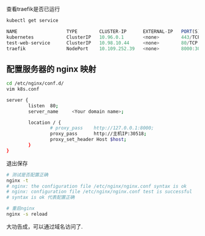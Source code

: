 <!--
 * @Author: Tom
 * @Date: 2023-05-09 11:43:52
 * @LastEditors: Please set LastEditors
 * @Description: 
-->


查看traefik是否已运行
```bash
kubectl get service
```
```js
NAME                  TYPE        CLUSTER-IP      EXTERNAL-IP   PORT(S)                                        AGE
kubernetes            ClusterIP   10.96.0.1       <none>        443/TCP                                        24h
test-web-service      ClusterIP   10.98.10.44     <none>        80/TCP                                         18h
traefik               NodePort    10.109.252.39   <none>        8000:30518/TCP,8080:30064/TCP,4443:32029/TCP   17h
```
## 配置服务器的 nginx 映射

```bash
cd /etc/nginx/conf.d/
vim k8s.conf
```
```bash
server {
        listen  80;
        server_name     <Your domain name>;

        location / {
                # proxy_pass    http://127.0.0.1:8000;
                proxy_pass      http://主机IP:30518;
                proxy_set_header Host $host;
        }
}
```
退出保存
```bash
# 测试是否配置正确
nginx -t
# nginx: the configuration file /etc/nginx/nginx.conf syntax is ok
# nginx: configuration file /etc/nginx/nginx.conf test is successful
# syntax is ok 代表配置正确

# 重启nginx 
nginx -s reload
```
大功告成，可以通过域名访问了.